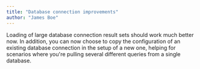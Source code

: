 ```yaml
---
title: "Database connection improvements"
author: "James Boe"
---
```

Loading of large database connection result sets should work much better now.<!--more--> In addition, you can now choose to copy the configuration of an existing database connection in the setup of a new one, helping for scenarios where you're pulling several different queries from a single database.